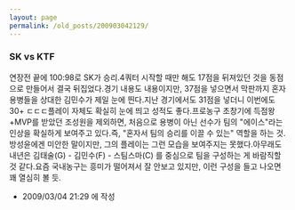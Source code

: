```yaml
---
layout: page
permalink: /old_posts/200903042129/
---
```


### SK vs KTF

연장전 끝에 100:98로 SK가 승리.4쿼터 시작할 때만 해도 17점을 뒤져있던 것을 동점으로 만들어서 결국 뒤집었다.경기 내용도 내용이지만, 37점을 넣으면서 막판까지 혼자 용병들을 상대한 김민수가 제일 눈에 띈다.지난 경기에서도 31점을 넣더니 이번에도 30+ ㄷㄷㄷ플레이 자체도 확실히 눈에 띄고 성적도 좋다.프로농구 초창기에 득점왕+MVP를 받았던 조성원을 제외하면, 처음으로 용병이 아닌 선수가 팀의 "에이스"라는 인상을 확실하게 보여주고 있다.즉, "혼자서 팀의 승리를 이끌 수 있는" 역할을 하는 것.방성윤에겐 미안한 말이지만, 그의 플레이는 그런 모습을 보여주지는 못했다.아무래도 내년은 김태술(G) - 김민수(F) - 스팀스마(C) 를 중심으로 팀을 구성하는 게 바람직할 것 같다.요즘 국내농구는 흥미가 떨어져서 잘 안보고 있지만, 이런 구성을 들고 나오면 꽤 열심히 볼 듯.



- 2009/03/04 21:29 에 작성